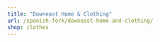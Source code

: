 ```yaml
---
title: "Downeast Home & Clothing"
url: /spanish-fork/downeast-home-and-clothing/
shop: clothes
---
```

